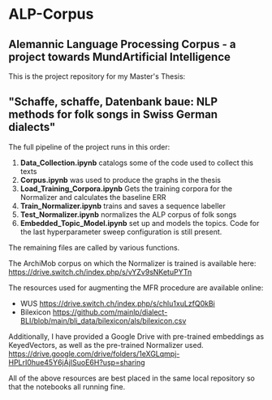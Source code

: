 # ALP-Corpus
## Alemannic Language Processing Corpus - a project towards MundArtificial Intelligence

This is the project repository for my Master's Thesis:

## "Schaffe, schaffe, Datenbank baue: NLP methods for folk songs in Swiss German dialects"

The full pipeline of the project runs in this order:

1. **Data_Collection.ipynb** catalogs some of the code used to collect this texts
2. **Corpus.ipynb** was used to produce the graphs in the thesis 
3. **Load_Training_Corpora.ipynb** Gets the training corpora for the Normalizer and calculates the baseline ERR
4. **Train_Normalizer.ipynb** trains and saves a sequence labeller
5. **Test_Normalizer.ipynb** normalizes the ALP corpus of folk songs
6. **Embedded_Topic_Model.ipynb** set up and models the topics. Code for the last hyperparameter sweep configuration is still present.

The remaining files are called by various functions. 

The ArchiMob corpus on which the Normalizer is trained is available here:
https://drive.switch.ch/index.php/s/vYZv9sNKetuPYTn

The resources used for augmenting the MFR procedure are available online:
- WUS https://drive.switch.ch/index.php/s/chlu1xuLzfQ0kBi
- Bilexicon https://github.com/mainlp/dialect-BLI/blob/main/bli_data/bilexicon/als/bilexicon.csv

Additionally, I have provided a Google Drive with pre-trained embeddings as KeyedVectors, as well as the pre-trained Normalizer used. 
https://drive.google.com/drive/folders/1eXGLqmpj-HPLrI0hue45Y6jAjISuoE6H?usp=sharing

All of the above resources are best placed in the same local repository so that the notebooks all running fine. 
